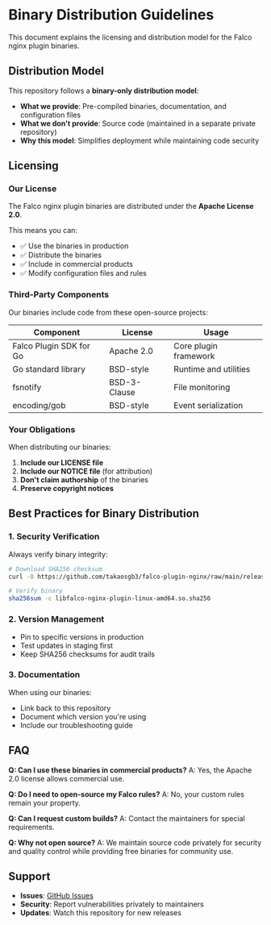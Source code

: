 # Binary Distribution Guidelines

This document explains the licensing and distribution model for the Falco nginx plugin binaries.

## Distribution Model

This repository follows a **binary-only distribution model**:

- **What we provide**: Pre-compiled binaries, documentation, and configuration files
- **What we don't provide**: Source code (maintained in a separate private repository)
- **Why this model**: Simplifies deployment while maintaining code security

## Licensing

### Our License

The Falco nginx plugin binaries are distributed under the **Apache License 2.0**.

This means you can:
- ✅ Use the binaries in production
- ✅ Distribute the binaries
- ✅ Include in commercial products
- ✅ Modify configuration files and rules

### Third-Party Components

Our binaries include code from these open-source projects:

| Component | License | Usage |
|-----------|---------|-------|
| Falco Plugin SDK for Go | Apache 2.0 | Core plugin framework |
| Go standard library | BSD-style | Runtime and utilities |
| fsnotify | BSD-3-Clause | File monitoring |
| encoding/gob | BSD-style | Event serialization |

### Your Obligations

When distributing our binaries:

1. **Include our LICENSE file**
2. **Include our NOTICE file** (for attribution)
3. **Don't claim authorship** of the binaries
4. **Preserve copyright notices**

## Best Practices for Binary Distribution

### 1. Security Verification

Always verify binary integrity:

```bash
# Download SHA256 checksum
curl -O https://github.com/takaosgb3/falco-plugin-nginx/raw/main/releases/libfalco-nginx-plugin-linux-amd64.so.sha256

# Verify binary
sha256sum -c libfalco-nginx-plugin-linux-amd64.so.sha256
```

### 2. Version Management

- Pin to specific versions in production
- Test updates in staging first
- Keep SHA256 checksums for audit trails

### 3. Documentation

When using our binaries:
- Link back to this repository
- Document which version you're using
- Include our troubleshooting guide

## FAQ

**Q: Can I use these binaries in commercial products?**
A: Yes, the Apache 2.0 license allows commercial use.

**Q: Do I need to open-source my Falco rules?**
A: No, your custom rules remain your property.

**Q: Can I request custom builds?**
A: Contact the maintainers for special requirements.

**Q: Why not open source?**
A: We maintain source code privately for security and quality control while providing free binaries for community use.

## Support

- **Issues**: [GitHub Issues](https://github.com/takaosgb3/falco-plugin-nginx/issues)
- **Security**: Report vulnerabilities privately to maintainers
- **Updates**: Watch this repository for new releases